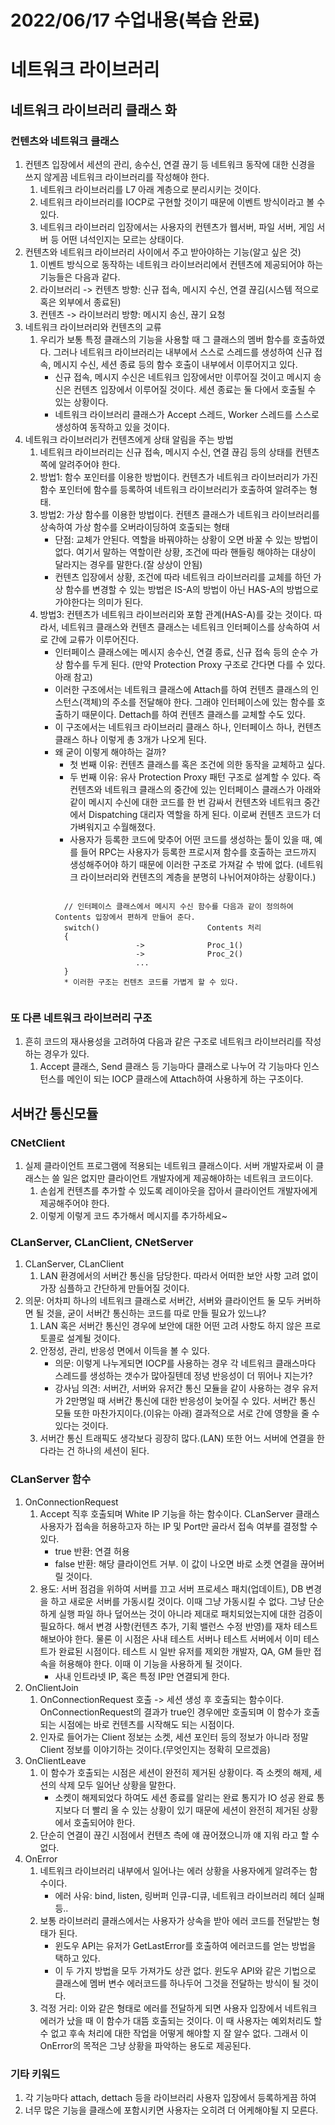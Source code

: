 # 2022/06/17 수업내용(복습 완료)
# 네트워크 라이브러리
## 네트워크 라이브러리 클래스 화
### 컨텐츠와 네트워크 클래스
1. 컨텐츠 입장에서 세션의 관리, 송수신, 연결 끊기 등 네트워크 동작에 대한 신경을 쓰지 않게끔 네트워크 라이브러리를 작성해야 한다.
    1) 네트워크 라이브러리를 L7 아래 계층으로 분리시키는 것이다.
    2) 네트워크 라이브러리를 IOCP로 구현할 것이기 때문에 이벤트 방식이라고 볼 수 있다.
    3) 네트워크 라이브러리 입장에서는 사용자의 컨텐츠가 웹서버, 파일 서버, 게임 서버 등 어떤 녀석인지는 모르는 상태이다.
2. 컨텐츠와 네트워크 라이브러리 사이에서 주고 받아야하는 기능(알고 싶은 것)
    1) 이벤트 방식으로 동작하는 네트워크 라이브러리에서 컨텐츠에 제공되어야 하는 기능들은 다음과 같다.
    2) 라이브러리 -> 컨텐츠 방향: 신규 접속, 메시지 수신, 연결 끊김(시스템 적으로 혹은 외부에서 종료된)
    3) 컨텐츠 -> 라이브러리 방향: 메시지 송신, 끊기 요청
3. 네트워크 라이브러리와 컨텐츠의 교류
    1) 우리가 보통 특정 클래스의 기능을 사용할 때 그 클래스의 멤버 함수를 호출하였다. 그러나 네트워크 라이브러리는 내부에서 스스로 스레드를 생성하여 신규 접속, 메시지 수신, 세션 종료 등의 함수 호출이 내부에서 이루어지고 있다.
        * 신규 접속, 메시지 수신은 네트워크 입장에서만 이루어질 것이고 메시지 송신은 컨텐츠 입장에서 이루어질 것이다. 세션 종료는 둘 다에서 호출될 수 있는 상황이다.
        * 네트워크 라이브러리 클래스가 Accept 스레드, Worker 스레드를 스스로 생성하여 동작하고 있을 것이다.
4. 네트워크 라이브러리가 컨텐츠에게 상태 알림을 주는 방법
    1) 네트워크 라이브러리는 신규 접속, 메시지 수신, 연결 끊김 등의 상태를 컨텐츠쪽에 알려주어야 한다. 
    2) 방법1: 함수 포인터를 이용한 방법이다. 컨텐츠가 네트워크 라이브러리가 가진 함수 포인터에 함수를 등록하여 네트워크 라이브러리가 호출하여 알려주는 형태.
    3) 방법2: 가상 함수를 이용한 방법이다. 컨텐츠 클래스가 네트워크 라이브러리를 상속하여 가상 함수를 오버라이딩하여 호출되는 형태
        * 단점: 교체가 안된다. 역할을 바꿔야하는 상황이 오면 바꿀 수 있는 방법이 없다. 여기서 말하는 역할이란 상황, 조건에 따라 핸들링 해야하는 대상이 달라지는 경우를 말한다.(잘 상상이 안됨)
        * 컨텐츠 입장에서 상황, 조건에 따라 네트워크 라이브러리를 교체를 하던 가상 함수를 변경할 수 있는 방법은 IS-A의 방법이 아닌 HAS-A의 방법으로 가야한다는 의미가 된다.
    4) 방법3: 컨텐츠가 네트워크 라이브러리와 포함 관계(HAS-A)를 갖는 것이다. 따라서, 네트워크 클래스와 컨텐츠 클래스는 네트워크 인터페이스를 상속하여 서로 간에 교류가 이루어진다.
        * 인터페이스 클래스에는 메시지 송수신, 연결 종료, 신규 접속 등의 순수 가상 함수를 두게 된다. (만약 Protection Proxy 구조로 간다면 다를 수 있다. 아래 참고)
        * 이러한 구조에서는 네트워크 클래스에 Attach를 하여 컨텐츠 클래스의 인스턴스(객체)의 주소를 전달해야 한다. 그래야 인터페이스에 있는 함수를 호출하기 때문이다. Dettach를 하여 컨텐츠 클래스를 교체할 수도 있다.
        * 이 구조에서는 네트워크 라이브러리 클래스 하나, 인터페이스 하나, 컨텐츠 클래스 하나 이렇게 총 3개가 나오게 된다.
        * 왜 굳이 이렇게 해야하는 걸까?
            * 첫 번째 이유: 컨텐츠 클래스를 혹은 조건에 의한 동작을 교체하고 싶다.
            * 두 번째 이유: 유사 Protection Proxy 패턴 구조로 설계할 수 있다. 즉 컨텐츠와 네트워크 클래스의 중간에 있는 인터페이스 클래스가 아래와 같이 메시지 수신에 대한 코드를 한 번 감싸서 컨텐츠와 네트워크 중간에서 Dispatching 대리자 역할을 하게 된다. 이로써 컨텐츠 코드가 더 가벼워지고 수월해졌다.
            * 사용자가 등록한 코드에 맞추어 어떤 코드를 생성하는 툴이 있을 때, 예를 들어 RPC는 사용자가 등록한 프로시져 함수를 호출하는 코드까지 생성해주어야 하기 때문에 이러한 구조로 가져갈 수 밖에 없다. (네트워크 라이브러리와 컨텐츠의 계층을 분명히 나뉘어져야하는 상황이다.)
            <pre><code>
            // 인터페이스 클래스에서 메시지 수신 함수를 다음과 같이 정의하여 Contents 입장에서 편하게 만들어 준다.
            switch()                        Contents 처리
            {
                            ->              Proc_1()
                            ->              Proc_2()
                            ...
            }
            * 이러한 구조는 컨텐츠 코드를 가볍게 할 수 있다. 
            </code></pre>
            
### 또 다른 네트워크 라이브러리 구조
1. 흔히 코드의 재사용성을 고려하여 다음과 같은 구조로 네트워크 라이브러리를 작성하는 경우가 있다.
    1) Accept 클래스, Send 클래스 등 기능마다 클래스로 나누어 각 기능마다 인스턴스를 메인이 되는 IOCP 클래스에 Attach하여 사용하게 하는 구조이다.
            

## 서버간 통신모듈
### CNetClient
1. 실제 클라이언트 프로그램에 적용되는 네트워크 클래스이다. 서버 개발자로써 이 클래스는 쓸 일은 없지만 클라이언트 개발자에게 제공해야하는 네트워크 코드이다.
    1) 손쉽게 컨텐츠를 추가할 수 있도록 레이아웃을 잡아서 클라이언트 개발자에게 제공해주어야 한다.
    2) 이렇게 이렇게 코드 추가해서 메시지를 추가하세요~ 

### CLanServer, CLanClient, CNetServer
1. CLanServer, CLanClient
    1) LAN 환경에서의 서버간 통신을 담당한다. 따라서 어떠한 보안 사항 고려 없이 가장 심플하고 간단하게 만들어질 것이다.
2. 의문: 어차피 하나의 네트워크 클래스로 서버간, 서버와 클라이언트 둘 모두 커버하면 될 것을, 굳이 서버간 통신하는 코드를 따로 만들 필요가 있느냐?
    1) LAN 혹은 서버간 통신인 경우에 보안에 대한 어떤 고려 사항도 하지 않은 프로토콜로 설계될 것이다.
    2) 안정성, 관리, 반응성 면에서 이득을 볼 수 있다.
        * 의문: 이렇게 나누게되면 IOCP를 사용하는 경우 각 네트워크 클래스마다 스레드를 생성하는 갯수가 많아질텐데 정녕 반응성이 더 뛰어나 지는가?
        * 강사님 의견: 서버간, 서버와 유저간 통신 모듈을 같이 사용하는 경우 유저가 2만명일 때 서버간 통신에 대한 반응성이 늦어질 수 있다. 서버간 통신 모듈 또한 마찬가지이다.(이유는 아래) 결과적으로 서로 간에 영향을 줄 수 있다는 것이다.
    3) 서버간 통신 트래픽도 생각보다 굉장히 많다.(LAN) 또한 어느 서버에 연결을 한다라는 건 하나의 세션이 된다.

### CLanServer 함수
1. OnConnectionRequest
    1) Accept 직후 호출되며 White IP 기능을 하는 함수이다. CLanServer 클래스 사용자가 접속을 허용하고자 하는 IP 및 Port만 골라서 접속 여부를 결정할 수 있다.
        * true 반환: 연결 허용
        * false 반환: 해당 클라이언트 거부. 이 값이 나오면 바로 소켓 연결을 끊어버릴 것이다.
    2) 용도: 서버 점검을 위하여 서버를 끄고 서버 프로세스 패치(업데이트), DB 변경을 하고 새로운 서버를 가동시킬 것이다. 이때 그냥 가동시킬 수 없다. 그냥 단순하게 실행 파일 하나 덮어쓰는 것이 아니라 제대로 패치되었는지에 대한 검증이 필요하다. 해서 변경 사항(컨텐츠 추가, 기획 밸런스 수정 반영)를 재차 테스트 해보아야 한다. 물론 이 시점은 사내 테스트 서버나 테스트 서버에서 이미 테스트가 완료된 시점이다. 테스트 시 일반 유저를 제외한 개발자, QA, GM 들만 접속을 허용해야 한다. 이때 이 기능을 사용하게 될 것이다.
        * 사내 인트라넷 IP, 혹은 특정 IP만 연결되게 한다.
2. OnClientJoin
    1) OnConnectionRequest 호출 -> 세션 생성 후 호출되는 함수이다. OnConnectionRequest의 결과가 true인 경우에만 호출되며 이 함수가 호출되는 시점에는 바로 컨텐츠를 시작해도 되는 시점이다. 
    2) 인자로 들어가는 Client 정보는 소켓, 세션 포인터 등의 정보가 아니라 정말 Client 정보를 이야기하는 것이다.(무엇인지는 정확히 모르겠음)
3. OnClientLeave
    1) 이 함수가 호출되는 시점은 세션이 완전히 제거된 상황이다. 즉 소켓의 해제, 세션의 삭제 모두 일어난 상황을 말한다.
        * 소켓이 해제되었다 하여도 세션 종료를 알리는 완료 통지가 IO 성공 완료 통지보다 더 빨리 올 수 있는 상황이 있기 때문에 세션이 완전히 제거된 상황에서 호출되어야 한다.
    2) 단순히 연결이 끊긴 시점에서 컨텐츠 측에 얘 끊어졌으니까 얘 지워 라고 할 수 없다.
4. OnError
    1) 네트워크 라이브러리 내부에서 일어나는 에러 상황을 사용자에게 알려주는 함수이다.
        * 에러 사유: bind, listen, 링버퍼 인큐-디큐, 네트워크 라이브러리 헤더 실패 등..
    2) 보통 라이브러리 클래스에서는 사용자가 상속을 받아 에러 코드를 전달받는 형태가 된다.
        * 윈도우 API는 유저가 GetLastError를 호출하여 에러코드를 얻는 방법을 택하고 있다.
        * 이 두 가지 방법을 모두 가져가도 상관 없다. 윈도우 API와 같은 기법으로 클래스에 멤버 변수 에러코드를 하나두어 그것을 전달하는 방식이 될 것이다.
    3) 걱정 거리: 이와 같은 형태로 에러를 전달하게 되면 사용자 입장에서 네트워크 에러가 났을 때 이 함수가 대뜸 호출되는 것이다. 이 때 사용자는 예외처리도 할 수 없고 후속 처리에 대한 작업을 어떻게 해야할 지 잘 알수 없다. 그래서 이 OnError의 목적은 그냥 상황을 파악하는 용도로 제공된다.

### 기타 키워드
1. 각 기능마다 attach, dettach 등을 라이브러리 사용자 입장에서 등록하게끔 하여 
2. 너무 많은 기능을 클래스에 포함시키면 사용자는 오히려 더 어케해야될 지 모른다.
